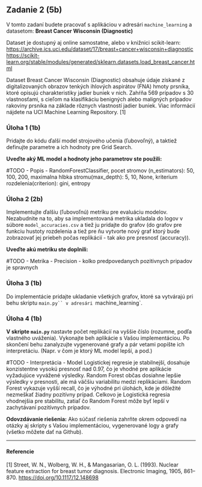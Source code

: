 ## Zadanie 2 (5b)

V tomto zadaní budete pracovať s aplikáciou v adresári `machine_learning` a datasetom: **Breast Cancer Wisconsin (Diagnostic)**

Dataset je dostupný aj online samostatne, alebo v knižnici scikit-learn: 
https://archive.ics.uci.edu/dataset/17/breast+cancer+wisconsin+diagnostic
https://scikit-learn.org/stable/modules/generated/sklearn.datasets.load_breast_cancer.html

Dataset Breast Cancer Wisconsin (Diagnostic) obsahuje údaje získané z digitalizovaných obrazov tenkých ihlových aspirátov (FNA) hmoty prsníka, ktoré opisujú charakteristiky jadier buniek v nich. Zahŕňa 569 prípadov s 30 vlastnosťami, s cieľom na klasifikáciu benigných alebo maligných prípadov rakoviny prsníka na základe rôznych vlastností jadier buniek. Viac informácií nájdete na UCI Machine Learning Repository. [1]

### Úloha 1 (1b)

Pridajte do kódu ďalší model strojového učenia (ľubovoľný), a taktiež definujte parametre a ich hodnoty pre Grid Search.

**Uveďte aký ML model a hodnoty jeho parametrov ste použili:**

#TODO - Popis - RandomForestClassifier, pocet stromov (n_estimators): 50, 100, 200, maximalna hlbka stromu(max_depth): 5, 10, None, kriterium rozdelenia(criterion): gini, entropy

### Úloha 2 (2b)

Implementujte ďalšiu (ľubovoľnú) metriku pre evaluáciu modelov. Nezabudnite na to, aby sa implementovaná metrika ukladala do logov v súbore `model_accuracies.csv` a tiež ju pridajte do grafov (do grafov pre funkciu hustoty rozdelenia a tiež pre ňu vytvorte nový graf ktorý bude zobrazovať jej priebeh počas replikácií - tak ako pre presnosť (accuracy)).  

**Uveďte akú metriku ste doplnili:**

#TODO - Metrika - Precision - kolko predpovedanych pozitivnych pripadov je spravnych

### Úloha 3 (1b)

Do implementácie pridajte ukladanie všetkých grafov, ktoré sa vytvárajú pri behu skriptu `main.py`` v adresári `machine_learning`.

### Úloha 4 (1b)

**V skripte `main.py`** nastavte počet replikácií na vyššie číslo (rozumne, podľa vlastného uváženia). Vykonajte beh aplikácie s Vašou implementáciou. Po skončení behu zanalyzujte vygenerované grafy a pár vetami popíšte ich interpretáciu. (Napr. v čom je ktorý ML model lepší, a pod.)

#TODO - Interpretácia - Model Logistickej regresie je stabilnejší, dosahuje konzistentne vysokú presnosť nad 0.97, čo je vhodné pre aplikácie vyžadujúce vyvážené výsledky. Random Forest občas dosiahne lepšie výsledky v presnosti, ale má väčšiu variabilitu medzi replikáciami.  Random Forest vykazuje vyšší recall, čo je výhodné pri úlohách, kde je dôležité nezmeškať žiadny pozitívny prípad. Celkovo je Logistická regresia vhodnejšia pre stabilitu, zatiaľ čo Random Forest môže byť lepší v zachytávaní pozitívnych prípadov.  

**Odovzdávanie riešenia:** Ako súčasť riešenia zahrňte okrem odpovedí na otázky aj skripty s Vašou implementáciou, vygenerované logy a grafy (všetko môžete dať na Github).

----

#### Referencie

[1] Street, W. N., Wolberg, W. H., & Mangasarian, O. L. (1993). Nuclear feature extraction for breast tumor diagnosis. Electronic Imaging, 1905, 861–870. https://doi.org/10.1117/12.148698
